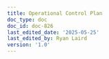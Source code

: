 ```yaml
---
title: Operational Control Plan
doc_type: doc
doc_id: doc-826
last_edited_date: '2025-05-25'
last_edited_by: Ryan Laird
version: '1.0'
---
```



